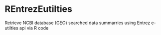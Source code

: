 # REntrezEutilties
Retrieve NCBI database (GEO) searched data summarries using Entrez e-utilties api via R code  
